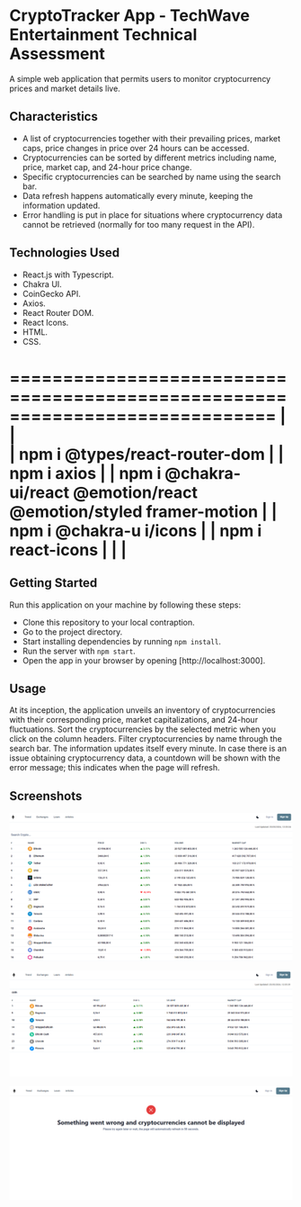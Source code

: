 # CryptoTracker App - TechWave Entertainment Technical Assessment

A simple web application that permits users to monitor cryptocurrency prices and market details live.

## Characteristics

- A list of cryptocurrencies together with their prevailing prices, market caps, price changes in price over 24 hours can be accessed.
- Cryptocurrencies can be sorted by different metrics including name, price, market cap, and 24-hour price change.
- Specific cryptocurrencies can be searched by name using the search bar.
- Data refresh happens automatically every minute, keeping the information updated.
- Error handling is put in place for situations where cryptocurrency data cannot be retrieved (normally for too many request in the API).

## Technologies Used

- React.js with Typescript.
- Chakra UI.
- CoinGecko API.
- Axios.
- React Router DOM.
- React Icons.
- HTML.
- CSS.


 =============================================================================
|                                                                             |  
|    npm i @types/react-router-dom                                            |
|    npm i axios                                                              |
|    npm i @chakra-ui/react @emotion/react @emotion/styled framer-motion      |
|    npm i @chakra-u i/icons                                                  |
|    npm i react-icons                                                        | 
|                                                                             |
 =============================================================================


## Getting Started

Run this application on your machine by following these steps:

- Clone this repository to your local contraption.
- Go to the project directory.
- Start installing dependencies by running `npm install`.
- Run the server with  `npm start`.
- Open the app in your browser by opening [http://localhost:3000].

## Usage

At its inception, the application unveils an inventory of cryptocurrencies with their corresponding price, market capitalizations, and 24-hour fluctuations.
Sort the cryptocurrencies by the selected metric when you click on the column headers.
Filter cryptocurrencies by name through the search bar.
The information updates itself every minute.
In case there is an issue obtaining cryptocurrency data, a countdown will be shown with the error message; this indicates when the page will refresh.

## Screenshots

![alt text](image.png)

![alt text](image-1.png)

![alt text](image-2.png)